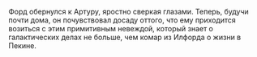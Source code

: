 Форд обернулся к Артуру, яростно сверкая глазами. Теперь, будучи почти дома, он почувствовал досаду оттого, что ему приходится возиться с этим примитивным невеждой, который знает о галактических делах не больше, чем комар из Илфорда о жизни в Пекине.
